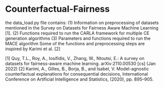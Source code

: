 # Counterfactual-Fairness
the data_load.py file contains:
(1) Information on preprocessing of datasets mentioned in the Survey on Datasets for Fairness Aware Machine Learning [1].
(2) Functions required to run the CARLA framework for multiple CE generation algorithms
(3) Parameters and functions required to run the MACE algorithm
Some of the functions and preprocessing steps are inspired by Karimi et al. [2]

[1] Quy, T.L., Roy, A., Iosifidis, V., Zhang, W., Ntoutsi, E.: A survey on datasets for fairness-aware machine learning. arXiv:2110.00530 [cs] (Jan 2022)
[2] Karimi, A., Gilles, B., Borja, B., and Isabel, V. Model-agnostic counterfactual explanations for consequential decisions, International Conference on Artificial Intelligence and Statistics, (2020), pp. 895–905.
